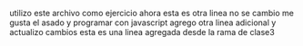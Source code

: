 utilizo este archivo como ejercicio
ahora esta es otra linea
no se cambio
me gusta el asado y programar con javascript
agrego otra linea adicional
y actualizo cambios
esta es una linea agregada desde la rama de clase3
